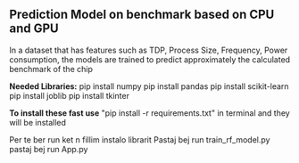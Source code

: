 
## Prediction Model on benchmark based on CPU and GPU 

In a dataset that has features such as TDP, Process Size, Frequency, Power consumption, the models are trained to predict approximately the calculated benchmark of the chip


**Needed Libraries:**
pip install numpy
pip install pandas
pip install scikit-learn
pip install joblib
pip install tkinter

**To install these fast use**
"pip install -r requirements.txt" in terminal and they will be installed

Per te ber run ket n fillim instalo librarit
Pastaj bej run train_rf_model.py
pastaj bej run App.py
